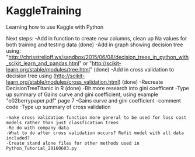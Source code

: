 # KaggleTraining
Learning how to use Kaggle with Python

Next steps:
    -Add in function to create new columns, clean up Na values for both training and testing data (done)
    -Add in graph showing decision tree using: "http://chrisstrelioff.ws/sandbox/2015/06/08/decision_trees_in_python_with_scikit_learn_and_pandas.html" or "http://scikit-learn.org/stable/modules/tree.html" (done)
    -Add in cross validation to decision tree using (http://scikit-learn.org/stable/modules/cross_validation.html) (done)
    -Recreate DecisionTreeTitanic in R (done)
    -Bit more research into gini coefficent
    -Type up summary of Gains curve and gini coefficient, using example "e02berrypaper.pdf" page 7
    -Gains curve and gini coefficient
    -comment code
    -Type up summary of cross validation

    -make cross validation function more general to be used for loss cost models rather than just classfication trees
    -Re do with company data
    -What to do after cross validation occurs? Refit model with all data included?
    -Create stand alone files for other methods used in Python_Tutorial_20160603.py


